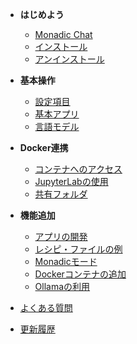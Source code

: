 - **はじめよう**

    - [Monadic Chat](/ja/README.md)
    - [インストール](/ja/installation.md)
    - [アンインストール](/ja/uninstallation.md)

- **基本操作**

    - [設定項目](/ja/settings.md)
    - [基本アプリ](/ja/basic-apps.md)
    - [言語モデル](/ja/language-models.md)

- **Docker連携**
    - [コンテナへのアクセス](/ja/docker-access.md)
    - [JupyterLabの使用](/ja/jupyterlab.md)
    - [共有フォルダ](/ja/shared-folder.md)

- **機能追加**

    - [アプリの開発](/ja/developing_apps.md)
    - [レシピ・ファイルの例](/ja/recipe-examples.md)
    - [Monadicモード](/ja/monadic-mode.md)
    - [Dockerコンテナの追加](/ja/adding-containers.md)
    - [Ollamaの利用](/ja/ollama.md)

- [よくある質問](/ja/faq.md)
- [更新履歴](/ja/changelog.md)


